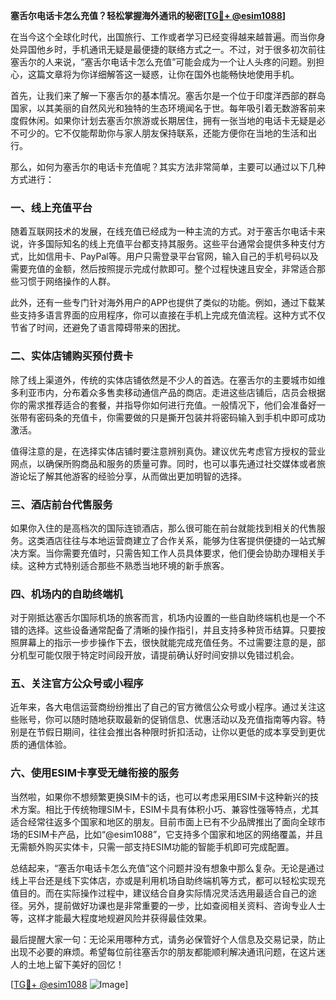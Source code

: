 **塞舌尔电话卡怎么充值？轻松掌握海外通讯的秘密[[TG💪+ @esim1088](https://t.me/s/esim1088)]**

在当今这个全球化时代，出国旅行、工作或者学习已经变得越来越普遍。而当你身处异国他乡时，手机通讯无疑是最便捷的联络方式之一。不过，对于很多初次前往塞舌尔的人来说，“塞舌尔电话卡怎么充值”可能会成为一个让人头疼的问题。别担心，这篇文章将为你详细解答这一疑惑，让你在国外也能畅快地使用手机。

首先，让我们来了解一下塞舌尔的基本情况。塞舌尔是一个位于印度洋西部的群岛国家，以其美丽的自然风光和独特的生态环境闻名于世。每年吸引着无数游客前来度假休闲。如果你计划去塞舌尔旅游或长期居住，拥有一张当地的电话卡无疑是必不可少的。它不仅能帮助你与家人朋友保持联系，还能方便你在当地的生活和出行。

那么，如何为塞舌尔的电话卡充值呢？其实方法非常简单，主要可以通过以下几种方式进行：

### **一、线上充值平台**
随着互联网技术的发展，在线充值已经成为一种主流的方式。对于塞舌尔电话卡来说，许多国际知名的线上充值平台都支持其服务。这些平台通常会提供多种支付方式，比如信用卡、PayPal等。用户只需登录平台官网，输入自己的手机号码以及需要充值的金额，然后按照提示完成付款即可。整个过程快速且安全，非常适合那些习惯于网络操作的人群。

此外，还有一些专门针对海外用户的APP也提供了类似的功能。例如，通过下载某些支持多语言界面的应用程序，你可以直接在手机上完成充值流程。这种方式不仅节省了时间，还避免了语言障碍带来的困扰。

### **二、实体店铺购买预付费卡**
除了线上渠道外，传统的实体店铺依然是不少人的首选。在塞舌尔的主要城市如维多利亚市内，分布着众多售卖移动通信产品的商店。走进这些店铺后，店员会根据你的需求推荐适合的套餐，并指导你如何进行充值。一般情况下，他们会准备好一张带有密码条的充值卡，你需要做的只是撕开包装并将密码输入到手机中即可成功激活。

值得注意的是，在选择实体店铺时要注意辨别真伪。建议优先考虑官方授权的营业网点，以确保所购商品和服务的质量可靠。同时，也可以事先通过社交媒体或者旅游论坛了解其他游客的经验分享，从而做出更加明智的选择。

### **三、酒店前台代售服务**
如果你入住的是高档次的国际连锁酒店，那么很可能在前台就能找到相关的代售服务。这类酒店往往与本地运营商建立了合作关系，能够为住客提供便捷的一站式解决方案。当你需要充值时，只需告知工作人员具体要求，他们便会协助办理相关手续。这种方式特别适合那些不熟悉当地环境的新手旅客。

### **四、机场内的自助终端机**
对于刚抵达塞舌尔国际机场的旅客而言，机场内设置的一些自助终端机也是一个不错的选择。这些设备通常配备了清晰的操作指引，并且支持多种货币结算。只要按照屏幕上的指示一步步操作下去，很快就能完成充值任务。不过需要注意的是，部分机型可能仅限于特定时间段开放，请提前确认好时间安排以免错过机会。

### **五、关注官方公众号或小程序**
近年来，各大电信运营商纷纷推出了自己的官方微信公众号或小程序。通过关注这些账号，你可以随时随地获取最新的促销信息、优惠活动以及充值指南等内容。特别是在节假日期间，往往会推出各种限时折扣活动，让你以更低的成本享受到更优质的通信体验。

### **六、使用ESIM卡享受无缝衔接的服务**
当然啦，如果你不想频繁更换SIM卡的话，也可以考虑采用ESIM卡这种新兴的技术方案。相比于传统物理SIM卡，ESIM卡具有体积小巧、兼容性强等特点，尤其适合经常往返多个国家和地区的朋友。目前市面上已有不少品牌推出了面向全球市场的ESIM卡产品，比如“@esim1088”，它支持多个国家和地区的网络覆盖，并且无需额外购买实体卡，只需一部支持ESIM功能的智能手机即可完成配置。

总结起来，“塞舌尔电话卡怎么充值”这个问题并没有想象中那么复杂。无论是通过线上平台还是线下实体店，亦或是利用机场自助终端机等方式，都可以轻松实现充值目的。而在实际操作过程中，建议结合自身实际情况灵活选用最适合自己的途径。另外，提前做好功课也是非常重要的一步，比如查阅相关资料、咨询专业人士等，这样才能最大程度地规避风险并获得最佳效果。

最后提醒大家一句：无论采用哪种方式，请务必保管好个人信息及交易记录，防止出现不必要的麻烦。希望每位前往塞舌尔的朋友都能顺利解决通讯问题，在这片迷人的土地上留下美好的回忆！

[[TG💪+ @esim1088](https://t.me/s/esim1088) ![Image](https://i.postimg.cc/4NQfJmqS/Snipaste-2025-05-13-00-14-12.png)]